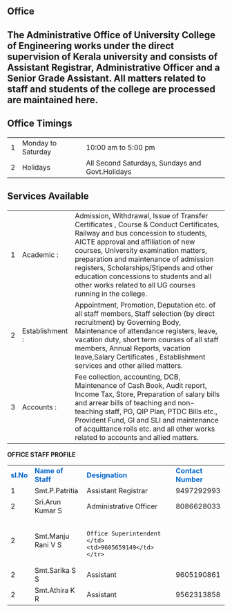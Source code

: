 <h2>Office</h2>
<h2>
<p>The Administrative Office of University College of Engineering works under the direct supervision of Kerala university and consists of Assistant Registrar, Administrative Officer and a Senior Grade Assistant.  All matters related to staff and students of the college are processed are maintained here.</p>
<p><strong><h2>Office Timings</h2></strong></p><h4>
<table border="0" cellpadding="8">
<tr><td>1</td><td>Monday to Saturday</td><td>10:00 am to 5:00 pm</td></tr>
<tr><td>2</td><td>Holidays </td><td>All Second Saturdays, Sundays and Govt.Holidays</td></tr>
</table>
<p><strong><h2>Services Available </h2></strong></p><h4>
<table border="0" cellpadding="8">
<tr><td>1</td><td>Academic :</td><td>Admission, Withdrawal, Issue of Transfer Certificates , Course &amp; Conduct Certificates, Railway and bus concession to students, AICTE approval and affiliation of new courses, University examination matters, preparation and maintenance of admission registers, Scholarships/Stipends and other education concessions to students and all other works related to all UG courses running in the college.</td></tr>
<tr><td>2</td><td>	Establishment :</td><td>Appointment, Promotion, Deputation etc. of all staff members, Staff selection (by direct recruitment) by Governing Body, Maintenance of attendance registers, leave, vacation duty, short term courses of all staff members, Annual Reports, vacation leave,Salary Certificates , Establishment services and other allied matters.</td></tr>
<tr><td>3</td><td>Accounts :</td><td> Fee collection, accounting, DCB, Maintenance of Cash Book, Audit report, Income Tax, Store, Preparation of salary bills and arrear bills of teaching and non-teaching staff, PG, QIP Plan, PTDC Bills etc., Provident Fund, GI and SLI and maintenance of acquittance rolls etc. and all other works related to accounts and allied matters.

</td></tr></table>
<p><b>OFFICE STAFF PROFILE</b></p>
<table border="0" cellpadding="8">
<tr style="color:#06C"><td><strong>sl.No</strong></td><td><strong>Name of Staff</strong></td><td><strong>Designation</strong></td><td><strong>Contact Number</strong></td></tr>
<tr><td>1</td><td>Smt.P.Patritia</td><td>Assistant Registrar</td><td>9497292993</td></tr>
<tr><td>2</td><td>Sri.Arun Kumar S </td><td>Administrative Officer	</td><td>8086628033</td></tr>
<tr><td>2</td><td>Smt.Manju Rani V S </td><td>

                         Office Superintendent	</td><td>9605659149</td></tr>
<tr><td>2</td><td>Smt.Sarika S S </td><td>Assistant</td><td>9605190861</td></tr>
<tr><td>2</td><td>Smt.Athira K R </td><td>Assistant</td><td>9562313858</td></tr>
</table>
</h4></h4></h2></div>